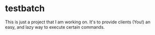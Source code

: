 # testbatch
This is just a project that I am working on.
It's to provide clients (You!) an easy, and lazy way to execute certain commands.
